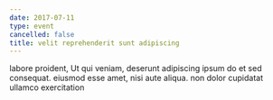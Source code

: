 ```yaml
---
date: 2017-07-11
type: event
cancelled: false
title: velit reprehenderit sunt adipiscing
---
```

labore proident, Ut qui veniam, deserunt adipiscing ipsum do et sed consequat. eiusmod esse amet, nisi aute aliqua. non dolor cupidatat ullamco exercitation